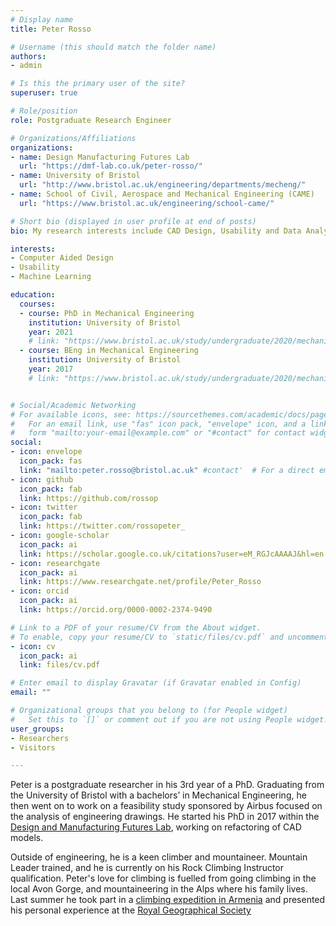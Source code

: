 ```yaml
---
# Display name
title: Peter Rosso

# Username (this should match the folder name)
authors:
- admin

# Is this the primary user of the site?
superuser: true

# Role/position
role: Postgraduate Research Engineer

# Organizations/Affiliations
organizations:
- name: Design Manufacturing Futures Lab
  url: "https://dmf-lab.co.uk/peter-rosso/"
- name: University of Bristol
  url: "http://www.bristol.ac.uk/engineering/departments/mecheng/"
- name: School of Civil, Aerospace and Mechanical Engineering (CAME)
  url: "https://www.bristol.ac.uk/engineering/school-came/"

# Short bio (displayed in user profile at end of posts)
bio: My research interests include CAD Design, Usability and Data Analysis

interests:
- Computer Aided Design
- Usability
- Machine Learning

education:
  courses:
  - course: PhD in Mechanical Engineering
    institution: University of Bristol
    year: 2021
    # link: "https://www.bristol.ac.uk/study/undergraduate/2020/mechanical-engineering/beng-mech-eng/"
  - course: BEng in Mechanical Engineering
    institution: University of Bristol
    year: 2017
    # link: "https://www.bristol.ac.uk/study/undergraduate/2020/mechanical-engineering/beng-mech-eng/"


# Social/Academic Networking
# For available icons, see: https://sourcethemes.com/academic/docs/page-builder/#icons
#   For an email link, use "fas" icon pack, "envelope" icon, and a link in the
#   form "mailto:your-email@example.com" or "#contact" for contact widget.
social:
- icon: envelope
  icon_pack: fas
  link: "mailto:peter.rosso@bristol.ac.uk" #contact'  # For a direct email link, use "mailto:test@example.org".
- icon: github
  icon_pack: fab
  link: https://github.com/rossop
- icon: twitter
  icon_pack: fab
  link: https://twitter.com/rossopeter_
- icon: google-scholar
  icon_pack: ai
  link: https://scholar.google.co.uk/citations?user=eM_RGJcAAAAJ&hl=en
- icon: researchgate
  icon_pack: ai
  link: https://www.researchgate.net/profile/Peter_Rosso
- icon: orcid
  icon_pack: ai
  link: https://orcid.org/0000-0002-2374-9490

# Link to a PDF of your resume/CV from the About widget.
# To enable, copy your resume/CV to `static/files/cv.pdf` and uncomment the lines below.
- icon: cv
  icon_pack: ai
  link: files/cv.pdf

# Enter email to display Gravatar (if Gravatar enabled in Config)
email: ""

# Organizational groups that you belong to (for People widget)
#   Set this to `[]` or comment out if you are not using People widget.
user_groups:
- Researchers
- Visitors

---
```


Peter is a postgraduate researcher in his 3rd year of a PhD.
Graduating from the University of Bristol with a bachelors’ in Mechanical Engineering, he then went on to work on a feasibility study sponsored by Airbus focused on the analysis of engineering drawings. He started his PhD in 2017 within the [Design and Manufacturing Futures Lab](https://dmf-lab.co.uk/peter-rosso/), working on refactoring of CAD models.

Outside of engineering, he is a keen climber and mountaineer. Mountain Leader trained, and he is currently on his Rock Climbing Instructor qualification. Peter's love for climbing is fuelled from going climbing in the local Avon Gorge, and mountaineering in the Alps where his family lives. Last summer he took part in a [climbing expedition in Armenia](https://www.projectarmenia.co.uk/) and presented his personal experience at the [Royal Geographical Society](https://www.rgs.org/geography/online-lectures/project-armenia-climbing-above-the-clouds-peter/)